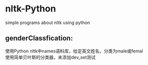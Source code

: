 # nltk-Python
simple programs about nltk using python
## genderClassfication:
使用Python nltk中names语料库，给定英文姓名，分类为male或femal  
使用简单贝叶斯的分类器，未添加dev_set测试
